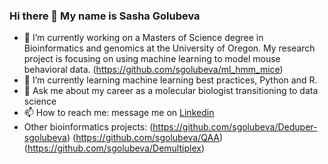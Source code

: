 ### Hi there 👋 My name is Sasha Golubeva


<!--
**sgolubeva/sgolubeva** is a ✨ _special_ ✨ repository because its `README.md` (this file) appears on your GitHub profile.

Here are some ideas to get you started:
-->
- 🔭 I’m currently working on a Masters of Science degree in Bioinformatics and genomics at the University of Oregon. My research project is focusing on using machine learning to model mouse behavioral data. (https://github.com/sgolubeva/ml_hmm_mice)
- 🌱 I’m currently learning machine learning best practices, Python and R.
- 💬 Ask me about my career as a molecular biologist transitioning to data science
- 📫 How to reach me: message me on [Linkedin](https://www.linkedin.com/in/sasha-golubeva-93b4b4106/)
- Other bioinformatics projects:
  (https://github.com/sgolubeva/Deduper-sgolubeva)
  (https://github.com/sgolubeva/QAA)
  (https://github.com/sgolubeva/Demultiplex)
